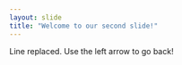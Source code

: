 ```yaml
---
layout: slide
title: "Welcome to our second slide!"
---
```

Line replaced.
Use the left arrow to go back!
